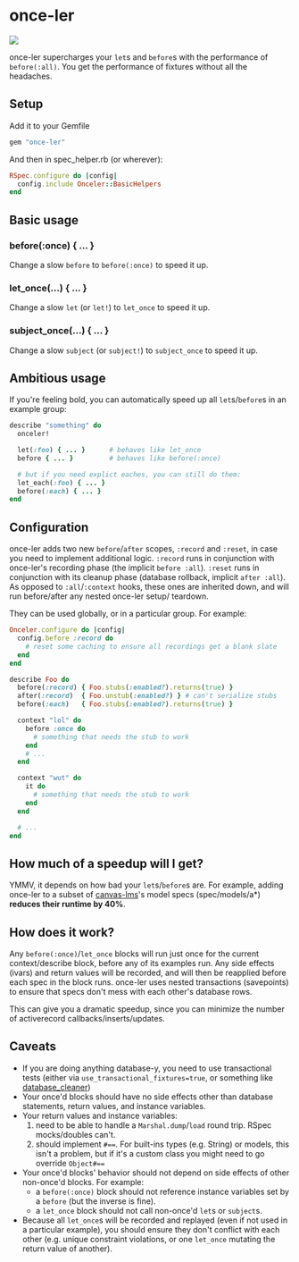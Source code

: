 # once-ler

[<img src="https://secure.travis-ci.org/instructure/once-ler.png?rvm=1.9.3" />](http://travis-ci.org/instructure/once-ler)

once-ler supercharges your `let`s and `before`s with the performance
of `before(:all)`. You get the performance of fixtures without all the
headaches.

## Setup

Add it to your Gemfile

```ruby
gem "once-ler"
```

And then in spec_helper.rb (or wherever):

```ruby
RSpec.configure do |config|
  config.include Onceler::BasicHelpers
end
```

## Basic usage

### before(:once) { ... }

Change a slow `before` to `before(:once)` to speed it up.

### let_once(...) { ... }

Change a slow `let` (or `let!`) to `let_once` to speed it up.

### subject_once(...) { ... }

Change a slow `subject` (or `subject!`) to `subject_once` to speed it up.

## Ambitious usage

If you're feeling bold, you can automatically speed up all
`let`s/`before`s in an example group:

```ruby
describe "something" do
  onceler!

  let(:foo) { ... }      # behaves like let_once
  before { ... }         # behaves like before(:once)

  # but if you need explict eaches, you can still do them:
  let_each(:foo) { ... }
  before(:each) { ... }
end
```

## Configuration

once-ler adds two new `before`/`after` scopes, `:record` and `:reset`, in
case you need to implement additional logic. `:record` runs in
conjunction with once-ler's recording phase (the implicit `before :all`).
`:reset` runs in conjunction with its cleanup phase (database rollback,
implicit `after :all`). As opposed to `:all`/`:context` hooks, these ones
are inherited down, and will run before/after any nested once-ler setup/
teardown.

They can be used globally, or in a particular group. For example:

```ruby
Onceler.configure do |config|
  config.before :record do
    # reset some caching to ensure all recordings get a blank slate
  end
end

describe Foo do
  before(:record) { Foo.stubs(:enabled?).returns(true) }
  after(:record)  { Foo.unstub(:enabled?) } # can't serialize stubs
  before(:each)   { Foo.stubs(:enabled?).returns(true) }

  context "lol" do
    before :once do
      # something that needs the stub to work
    end
    # ...
  end

  context "wut" do
    it do
      # something that needs the stub to work
    end
  end

  # ...
end
```

## How much of a speedup will I get?

YMMV, it depends on how bad your `let`s/`before`s are. For example,
adding once-ler to a subset of [canvas-lms](https://github.com/instructure/canvas-lms)'s
model specs (spec/models/a*) **reduces their runtime by 40%**.

## How does it work?

Any `before(:once)`/`let_once` blocks will run just once for the current
context/describe block, before any of its examples run. Any side effects
(ivars) and return values will be recorded, and will then be reapplied
before each spec in the block runs. once-ler uses nested transactions
(savepoints) to ensure that specs don't mess with each other's database
rows.

This can give you a dramatic speedup, since you can minimize the number
of activerecord callbacks/inserts/updates.

## Caveats

* If you are doing anything database-y, you need to use transactional
  tests (either via `use_transactional_fixtures=true`, or something like
  [database_cleaner](https://github.com/DatabaseCleaner/database_cleaner))
* Your once'd blocks should have no side effects other than database
  statements, return values, and instance variables.
* Your return values and instance variables:
  1. need to be able to handle a `Marshal.dump`/`load` round trip.
     RSpec mocks/doubles can't.
  1. should implement `#==`. For built-ins types (e.g. String) or models,
     this isn't a problem, but if it's a custom class you might need to
     go override `Object#==`
* Your once'd blocks' behavior should not depend on side effects of other
  non-once'd blocks. For example:
  * a `before(:once)` block should not reference instance variables set by a
    `before` (but the inverse is fine).
  * a `let_once` block should not call non-once'd `let`s or `subject`s.
* Because all `let_once`s will be recorded and replayed (even if not used
  in a particular example), you should ensure they don't conflict with
  each other (e.g. unique constraint violations, or one `let_once`
  mutating the return value of another).

